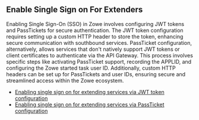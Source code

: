 ## Enable Single Sign on For Extenders

Enabling Single Sign-On (SSO) in Zowe involves configuring JWT tokens and PassTickets for secure authentication. The JWT token configuration requires setting up a custom HTTP header to store the token, enhancing secure communication with southbound services. PassTicket configuration, alternatively, allows services that don't natively support JWT tokens or client certificates to authenticate via the API Gateway. This process involves specific steps like activating PassTicket support, recording the APPLID, and configuring the Zowe started task user ID. Additionally, custom HTTP headers can be set up for PassTickets and user IDs, ensuring secure and streamlined access within the Zowe ecosystem.

- [Enabling single sign on for extending services via JWT token configuration](./configuration-extender-jwt)
- [Enabling single sign on for extending services via PassTicket configuration](./configuration-extender-passtickets)